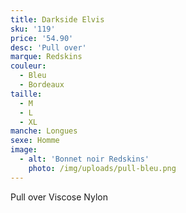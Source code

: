 ```yaml
---
title: Darkside Elvis
sku: '119'
price: '54.90'
desc: 'Pull over'
marque: Redskins
couleur:
  - Bleu
  - Bordeaux
taille:
  - M
  - L
  - XL
manche: Longues
sexe: Homme
image:
  - alt: 'Bonnet noir Redskins'
    photo: /img/uploads/pull-bleu.png
---
```

Pull over Viscose Nylon
